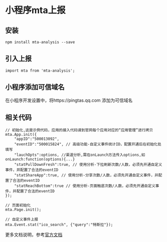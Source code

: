 # 小程序mta上报

## 安装

```
npm install mta-analysis --save
```

## 引入上报

```
import mta from 'mta-analysis';
```

## 小程序添加可信域名

在小程序开发设置中，将https://pingtas.qq.com 添加为可信域名

## 相关代码

```
// 初始化,这是示例代码，应用的接入代码请到官网每个应用对应的“应用管理”进行拷贝
mta.App.init({
    "appID":"500013092",
    "eventID":"500015824", // 高级功能-自定义事件统计ID，配置开通后在初始化处填写
    "lauchOpts":options, //渠道分析,需在onLaunch方法传入options,如onLaunch:function(options){...}
    "statPullDownFresh":true, // 使用分析-下拉刷新次数/人数，必须先开通自定义事件，并配置了合法的eventID
    "statShareApp":true, // 使用分析-分享次数/人数，必须先开通自定义事件，并配置了合法的eventID
    "statReachBottom":true // 使用分析-页面触底次数/人数，必须先开通自定义事件，并配置了合法的eventID
});

// 页面初始化
mta.Page.init();

// 自定义事件上报
mta.Event.stat("ico_search", {"query":"特斯拉"});

```


更多文档说明，参考[官方文档](http://docs.developer.qq.com/mta/fast_access/wechat.html)